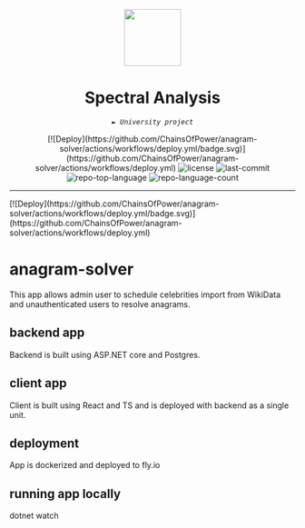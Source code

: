 <p align="center">
  <img src="https://cdn-icons-png.flaticon.com/512/6295/6295417.png" width="100" />
</p>
<p align="center">
    <h1 align="center">Spectral Analysis</h1>
</p>
<p align="center">
    <em><code>► University project</code></em>
</p>
<p align="center">
[![Deploy](https://github.com/ChainsOfPower/anagram-solver/actions/workflows/deploy.yml/badge.svg)](https://github.com/ChainsOfPower/anagram-solver/actions/workflows/deploy.yml)
	<img src="https://img.shields.io/badge/license-MIT-blue" alt="license">
	<img src="https://img.shields.io/github/last-commit/toczekmj/MusicGenres_SpectralAnalysis?style=flat&logo=git&logoColor=white&color=0080ff" alt="last-commit">
	<img src="https://img.shields.io/github/languages/top/toczekmj/MusicGenres_SpectralAnalysis?style=flat&color=0080ff" alt="repo-top-language">
	<img src="https://img.shields.io/github/languages/count/toczekmj/MusicGenres_SpectralAnalysis?style=flat&color=0080ff" alt="repo-language-count">
<p>

<hr>
[![Deploy](https://github.com/ChainsOfPower/anagram-solver/actions/workflows/deploy.yml/badge.svg)](https://github.com/ChainsOfPower/anagram-solver/actions/workflows/deploy.yml)

# anagram-solver

This app allows admin user to schedule celebrities import from WikiData and unauthenticated users to resolve anagrams.

## backend app
Backend is built using ASP.NET core and Postgres.

## client app
Client is built using React and TS and is deployed with backend as a single unit.

## deployment
App is dockerized and deployed to fly.io

## running app locally
dotnet watch
